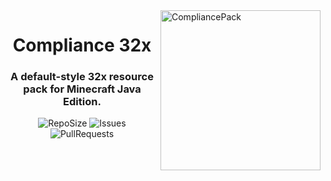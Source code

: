 <img src="https://i.imgur.com/SJBTkKF.png" alt="CompliancePack" align="right" height="256px">
<div align="center">
  <h1>Compliance 32x</h1>
  <h3>A default-style 32x resource pack for Minecraft Java Edition.</h3>

![RepoSize](https://img.shields.io/github/repo-size/Compliance-Resource-Pack/Resource-Pack-32x)
![Issues](https://img.shields.io/github/issues/Compliance-Resource-Pack/Resource-Pack-32x)
![PullRequests](https://img.shields.io/github/issues-pr/Compliance-Resource-Pack/Resource-Pack-32x)
</div>